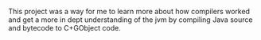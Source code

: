 This project was a way for me to learn more about how compilers worked and get a more in dept understanding of the jvm by compiling Java source and bytecode to C+GObject code.
